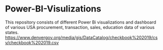 # Power-BI-Visulizations
This repository consists of different Power Bi visualizations and dashboard of various USA procurement, transaction, sales, education data of various states. 
https://www.denvergov.org/media/gis/DataCatalog/checkbook%202019/csv/checkbook%202019.csv
